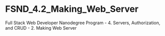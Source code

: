 # FSND_4.2_Making_Web_Server
Full Stack Web Developer Nanodegree Program - 4. Servers, Authorization, and CRUD - 2. Making Web Server
